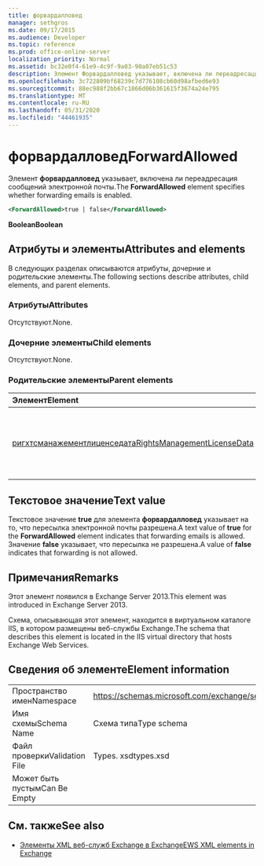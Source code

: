 ```yaml
---
title: форвардалловед
manager: sethgros
ms.date: 09/17/2015
ms.audience: Developer
ms.topic: reference
ms.prod: office-online-server
localization_priority: Normal
ms.assetid: bc32e0f4-61e9-4c9f-9a03-90a07eb51c53
description: Элемент Форвардалловед указывает, включена ли переадресация сообщений электронной почты.
ms.openlocfilehash: 3c722809bf68239c7d776108cb60d98afbed6e93
ms.sourcegitcommit: 88ec988f2bb67c1866d06b361615f3674a24e795
ms.translationtype: MT
ms.contentlocale: ru-RU
ms.lasthandoff: 05/31/2020
ms.locfileid: "44461935"
---
```

# <a name="forwardallowed"></a><span data-ttu-id="2bbc9-103">форвардалловед</span><span class="sxs-lookup"><span data-stu-id="2bbc9-103">ForwardAllowed</span></span>

<span data-ttu-id="2bbc9-104">Элемент **форвардалловед** указывает, включена ли переадресация сообщений электронной почты.</span><span class="sxs-lookup"><span data-stu-id="2bbc9-104">The **ForwardAllowed** element specifies whether forwarding emails is enabled.</span></span> 
  
```XML
<ForwardAllowed>true | false</ForwardAllowed>
```

 <span data-ttu-id="2bbc9-105">**Boolean**</span><span class="sxs-lookup"><span data-stu-id="2bbc9-105">**Boolean**</span></span>
## <a name="attributes-and-elements"></a><span data-ttu-id="2bbc9-106">Атрибуты и элементы</span><span class="sxs-lookup"><span data-stu-id="2bbc9-106">Attributes and elements</span></span>

<span data-ttu-id="2bbc9-107">В следующих разделах описываются атрибуты, дочерние и родительские элементы.</span><span class="sxs-lookup"><span data-stu-id="2bbc9-107">The following sections describe attributes, child elements, and parent elements.</span></span>
  
### <a name="attributes"></a><span data-ttu-id="2bbc9-108">Атрибуты</span><span class="sxs-lookup"><span data-stu-id="2bbc9-108">Attributes</span></span>

<span data-ttu-id="2bbc9-109">Отсутствуют.</span><span class="sxs-lookup"><span data-stu-id="2bbc9-109">None.</span></span>
  
### <a name="child-elements"></a><span data-ttu-id="2bbc9-110">Дочерние элементы</span><span class="sxs-lookup"><span data-stu-id="2bbc9-110">Child elements</span></span>

<span data-ttu-id="2bbc9-111">Отсутствуют.</span><span class="sxs-lookup"><span data-stu-id="2bbc9-111">None.</span></span>
  
### <a name="parent-elements"></a><span data-ttu-id="2bbc9-112">Родительские элементы</span><span class="sxs-lookup"><span data-stu-id="2bbc9-112">Parent elements</span></span>

|<span data-ttu-id="2bbc9-113">**Элемент**</span><span class="sxs-lookup"><span data-stu-id="2bbc9-113">**Element**</span></span>|<span data-ttu-id="2bbc9-114">**Описание**</span><span class="sxs-lookup"><span data-stu-id="2bbc9-114">**Description**</span></span>|
|:-----|:-----|
|[<span data-ttu-id="2bbc9-115">ригхтсманажементлиценседата</span><span class="sxs-lookup"><span data-stu-id="2bbc9-115">RightsManagementLicenseData</span></span>](rightsmanagementlicensedata.md) <br/> |<span data-ttu-id="2bbc9-116">Указывает сведения о лицензии на управление правами.</span><span class="sxs-lookup"><span data-stu-id="2bbc9-116">Specifies information about the rights management license.</span></span>  <br/> |
   
## <a name="text-value"></a><span data-ttu-id="2bbc9-117">Текстовое значение</span><span class="sxs-lookup"><span data-stu-id="2bbc9-117">Text value</span></span>

<span data-ttu-id="2bbc9-118">Текстовое значение **true** для элемента **форвардалловед** указывает на то, что пересылка электронной почты разрешена.</span><span class="sxs-lookup"><span data-stu-id="2bbc9-118">A text value of **true** for the **ForwardAllowed** element indicates that forwarding emails is allowed.</span></span> <span data-ttu-id="2bbc9-119">Значение **false** указывает, что пересылка не разрешена.</span><span class="sxs-lookup"><span data-stu-id="2bbc9-119">A value of **false** indicates that forwarding is not allowed.</span></span> 
  
## <a name="remarks"></a><span data-ttu-id="2bbc9-120">Примечания</span><span class="sxs-lookup"><span data-stu-id="2bbc9-120">Remarks</span></span>

<span data-ttu-id="2bbc9-121">Этот элемент появился в Exchange Server 2013.</span><span class="sxs-lookup"><span data-stu-id="2bbc9-121">This element was introduced in Exchange Server 2013.</span></span>
  
<span data-ttu-id="2bbc9-122">Схема, описывающая этот элемент, находится в виртуальном каталоге IIS, в котором размещены веб-службы Exchange.</span><span class="sxs-lookup"><span data-stu-id="2bbc9-122">The schema that describes this element is located in the IIS virtual directory that hosts Exchange Web Services.</span></span>
  
## <a name="element-information"></a><span data-ttu-id="2bbc9-123">Сведения об элементе</span><span class="sxs-lookup"><span data-stu-id="2bbc9-123">Element information</span></span>

|||
|:-----|:-----|
|<span data-ttu-id="2bbc9-124">Пространство имен</span><span class="sxs-lookup"><span data-stu-id="2bbc9-124">Namespace</span></span>  <br/> |https://schemas.microsoft.com/exchange/services/2006/types  <br/> |
|<span data-ttu-id="2bbc9-125">Имя схемы</span><span class="sxs-lookup"><span data-stu-id="2bbc9-125">Schema Name</span></span>  <br/> |<span data-ttu-id="2bbc9-126">Схема типа</span><span class="sxs-lookup"><span data-stu-id="2bbc9-126">Type schema</span></span>  <br/> |
|<span data-ttu-id="2bbc9-127">Файл проверки</span><span class="sxs-lookup"><span data-stu-id="2bbc9-127">Validation File</span></span>  <br/> |<span data-ttu-id="2bbc9-128">Types. xsd</span><span class="sxs-lookup"><span data-stu-id="2bbc9-128">types.xsd</span></span>  <br/> |
|<span data-ttu-id="2bbc9-129">Может быть пустым</span><span class="sxs-lookup"><span data-stu-id="2bbc9-129">Can Be Empty</span></span>  <br/> ||
   
## <a name="see-also"></a><span data-ttu-id="2bbc9-130">См. также</span><span class="sxs-lookup"><span data-stu-id="2bbc9-130">See also</span></span>



- [<span data-ttu-id="2bbc9-131">Элементы XML веб-служб Exchange в Exchange</span><span class="sxs-lookup"><span data-stu-id="2bbc9-131">EWS XML elements in Exchange</span></span>](ews-xml-elements-in-exchange.md)

